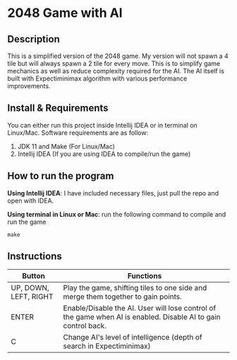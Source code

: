 2048 Game with AI
=========

Description
-----
This is a simplified version of the 2048 game. My version will not spawn a 4 tile
but will always spawn a 2 tile for every move. This is to simplify game mechanics
as well as reduce complexity required for the AI. The AI itself is built with
Expectiminimax algorithm with various performance improvements. 

Install & Requirements
-----
You can either run this project inside Intellij IDEA or in terminal on Linux/Mac.
Software requirements are as follow:  
1. JDK 11 and Make (For Linux/Mac)  
2. Intellij IDEA (If you are using IDEA to compile/run the game)  

How to run the program
-----
**Using Intellij IDEA**: I have included necessary files, just pull the repo 
and open with IDEA.

**Using terminal in Linux or Mac**: run the following command to compile and run the game  
```
make
```

Instructions
-----
| **Button** | **Functions** |
| ------ | ------ |
| UP, DOWN, LEFT, RIGHT | Play the game, shifting tiles to one side and merge them together to gain points. |
| ENTER | Enable/Disable the AI. User will lose control of the game when AI is enabled. Disable AI to gain control back. | 
| C | Change AI's level of intelligence (depth of search in Expectiminimax) | 